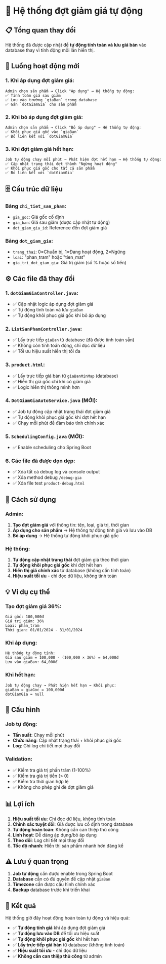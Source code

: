 # 🎯 Hệ thống đợt giảm giá tự động

## 📋 **Tổng quan thay đổi**

Hệ thống đã được cập nhật để **tự động tính toán và lưu giá bán** vào database thay vì tính động mỗi lần hiển thị.

## 🔄 **Luồng hoạt động mới**

### **1. Khi áp dụng đợt giảm giá:**
```
Admin chọn sản phẩm → Click "Áp dụng" → Hệ thống tự động:
✅ Tính toán giá sau giảm
✅ Lưu vào trường `giaBan` trong database
✅ Gán `dotGiamGia` cho sản phẩm
```

### **2. Khi bỏ áp dụng đợt giảm giá:**
```
Admin chọn sản phẩm → Click "Bỏ áp dụng" → Hệ thống tự động:
✅ Khôi phục giá gốc vào `giaBan`
✅ Bỏ liên kết với `dotGiamGia`
```

### **3. Khi đợt giảm giá hết hạn:**
```
Job tự động chạy mỗi phút → Phát hiện đợt hết hạn → Hệ thống tự động:
✅ Cập nhật trạng thái đợt thành "Ngừng hoạt động"
✅ Khôi phục giá gốc cho tất cả sản phẩm
✅ Bỏ liên kết với `dotGiamGia`
```

## 🗄️ **Cấu trúc dữ liệu**

### **Bảng `chi_tiet_san_pham`:**
- `gia_goc`: Giá gốc cố định
- `gia_ban`: Giá sau giảm (được cập nhật tự động)
- `dot_giam_gia_id`: Reference đến đợt giảm giá

### **Bảng `dot_giam_gia`:**
- `trang_thai`: 0=Chuẩn bị, 1=Đang hoạt động, 2=Ngừng
- `loai`: "phan_tram" hoặc "tien_mat"
- `gia_tri_dot_giam_gia`: Giá trị giảm (số % hoặc số tiền)

## ⚙️ **Các file đã thay đổi**

### **1. `dotGiamGiaController.java`:**
- ✅ Cập nhật logic áp dụng đợt giảm giá
- ✅ Tự động tính toán và lưu `giaBan`
- ✅ Tự động khôi phục giá gốc khi bỏ áp dụng

### **2. `ListSanPhamController.java`:**
- ✅ Lấy trực tiếp `giaBan` từ database (đã được tính toán sẵn)
- ✅ Không còn tính toán động, chỉ đọc dữ liệu
- ✅ Tối ưu hiệu suất hiển thị tối đa

### **3. `product.html`:**
- ✅ Lấy trực tiếp giá bán từ `giaBanMinMap` (database)
- ✅ Hiển thị giá gốc chỉ khi có giảm giá
- ✅ Logic hiển thị thông minh hơn

### **4. `DotGiamGiaAutoService.java` (MỚI):**
- ✅ Job tự động cập nhật trạng thái đợt giảm giá
- ✅ Tự động khôi phục giá gốc khi đợt hết hạn
- ✅ Chạy mỗi phút để đảm bảo tính chính xác

### **5. `SchedulingConfig.java` (MỚI):**
- ✅ Enable scheduling cho Spring Boot

### **6. Các file đã được dọn dẹp:**
- ✅ Xóa tất cả debug log và console output
- ✅ Xóa method debug `/debug-gia`
- ✅ Xóa file test `product-debug.html`

## 🚀 **Cách sử dụng**

### **Admin:**
1. **Tạo đợt giảm giá** với thông tin: tên, loại, giá trị, thời gian
2. **Áp dụng cho sản phẩm** → Hệ thống tự động tính giá và lưu vào DB
3. **Bỏ áp dụng** → Hệ thống tự động khôi phục giá gốc

### **Hệ thống:**
1. **Tự động cập nhật trạng thái** đợt giảm giá theo thời gian
2. **Tự động khôi phục giá gốc** khi đợt hết hạn
3. **Hiển thị giá chính xác** từ database (không cần tính toán)
4. **Hiệu suất tối ưu** - chỉ đọc dữ liệu, không tính toán

## 💡 **Ví dụ cụ thể**

### **Tạo đợt giảm giá 36%:**
```
Giá gốc: 100,000đ
Giá trị giảm: 36%
Loại: phan_tram
Thời gian: 01/01/2024 - 31/01/2024
```

### **Khi áp dụng:**
```
Hệ thống tự động tính:
Giá sau giảm = 100,000 - (100,000 × 36%) = 64,000đ
Lưu vào giaBan: 64,000đ
```

### **Khi hết hạn:**
```
Job tự động chạy → Phát hiện hết hạn → Khôi phục:
giaBan = giaGoc = 100,000đ
dotGiamGia = null
```

## 🔧 **Cấu hình**

### **Job tự động:**
- **Tần suất**: Chạy mỗi phút
- **Chức năng**: Cập nhật trạng thái + khôi phục giá gốc
- **Log**: Ghi log chi tiết mọi thay đổi

### **Validation:**
- ✅ Kiểm tra giá trị phần trăm (1-100%)
- ✅ Kiểm tra giá trị tiền (> 0)
- ✅ Kiểm tra thời gian hợp lệ
- ✅ Không cho phép ghi đè đợt giảm giá

## 📊 **Lợi ích**

1. **Hiệu suất tối ưu**: Chỉ đọc dữ liệu, không tính toán
2. **Chính xác tuyệt đối**: Giá được lưu cố định trong database
3. **Tự động hoàn toàn**: Không cần can thiệp thủ công
4. **Linh hoạt**: Dễ dàng áp dụng/bỏ áp dụng
5. **Theo dõi**: Log chi tiết mọi thay đổi
6. **Tốc độ nhanh**: Hiển thị sản phẩm nhanh hơn đáng kể

## ⚠️ **Lưu ý quan trọng**

1. **Job tự động** cần được enable trong Spring Boot
2. **Database** cần có đủ quyền để cập nhật `giaBan`
3. **Timezone** cần được cấu hình chính xác
4. **Backup** database trước khi triển khai

## 🎉 **Kết quả**

Hệ thống giờ đây hoạt động hoàn toàn tự động và hiệu quả:
- ✅ **Tự động tính giá** khi áp dụng đợt giảm giá
- ✅ **Tự động lưu vào DB** để tối ưu hiệu suất
- ✅ **Tự động khôi phục giá gốc** khi hết hạn
- ✅ **Lấy trực tiếp giá bán** từ database (không tính toán)
- ✅ **Hiệu suất tối ưu** - chỉ đọc dữ liệu
- ✅ **Không cần can thiệp thủ công** từ admin 